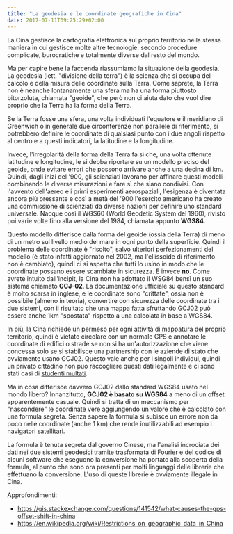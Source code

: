 ```yaml
---
title: "La geodesia e le coordinate geografiche in Cina"
date: 2017-07-11T09:25:29+02:00
---
```

La Cina gestisce la cartografia elettronica sul proprio territorio nella stessa maniera in cui gestisce molte altre tecnologie: secondo procedure complicate, burocratiche e totalmente diverse dal resto del mondo.

Ma per capire bene la faccenda riassumiamo la situazione della geodesia. La geodesia (lett. "divisione della terra") è la scienza che si occupa del calcolo e della misura delle coordinate sulla Terra. Come saprete, la Terra non è neanche lontanamente una sfera ma ha una forma piuttosto bitorzoluta, chiamata "geoide", che però non ci aiuta dato che vuol dire proprio che la Terra ha la forma della Terra.

Se la Terra fosse una sfera, una volta individuati l'equatore e il meridiano di Greenwich o in generale due circonferenze non parallele di riferimento, si potrebbero definire le coordinate di qualsiasi punto con i due angoli rispetto al centro e a questi indicatori, la latitudine e la longitudine.

Invece, l'irregolarità della forma della Terra fa sì che, una volta ottenute latitudine e longitudine, le si debba riportare su un modello preciso del geoide, onde evitare errori che possono arrivare anche a una decina di km. Quindi, dagli inizi del '900, gli scienziati lavorano per affinare questi modelli combinando le diverse misurazioni e fare sì che siano condivisi. Con l'avvento dell'aereo e i primi esperimenti aerospaziali, l'esigenza è diventata ancora più pressante e così a metà del '900 l'esercito americano ha creato una commissione di scienziati da diverse nazioni per definire uno standard universale. Nacque così il WGS60 (World Geodetic System del 1960), rivisto poi varie volte fino alla versione del 1984, chiamata appunto __WGS84__.

Questo modello differisce dalla forma del geoide (ossia della Terra) di meno di un metro sul livello medio del mare in ogni punto della superficie. Quindi il problema delle coordinate è "risolto", salvo ulteriori perfezionamenti del modello (è stato infatti aggiornato nel 2002, ma l'ellissoide di riferimento non è cambiato), quindi ci si aspetta che tutti lo usino in modo che le coordinate possano essere scambiate in sicurezza. E invece __no__. Come avrete intuito dall'incipit, la Cina non ha adottato il WSG84 bensì un suo sistema chiamato __GCJ-02__. La documentazione ufficiale su questo standard è molto scarsa in inglese, e le coordinate sono "crittate", ossia non è possibile (almeno in teoria), convertire con sicurezza delle coordinate tra i due sistemi, con il risultato che una mappa fatta sfruttando GCJ02 può essere anche 1km "spostata" rispetto a una calcolata in base a WGS84.

In più, la Cina richiede un permeso per ogni attività di mappatura del proprio territorio, quindi è vietato circolare con un normale GPS e annotare le coordinate di edifici o strade se non si ha un'autorizzazione che viene concessa solo se si stabilisce una partnership con le aziende di stato che ovviamente usano GCJ02. Questo vale anche per i singoli individui, quindi un privato cittadino non può raccogliere questi dati legalmente e ci sono stati casi di [studenti multati](https://en.wikipedia.org/wiki/Restrictions_on_geographic_data_in_China).

Ma in cosa differisce davvero GCJ02 dallo standard WGS84 usato nel mondo libero? Innanzitutto, __GCJ02 è basato su WGS84__ a meno di un offset apparentemente casuale. Quindi si tratta di un meccanismo per "nascondere" le coordinate vere aggiungendo un valore che è calcolato con una formula segreta. Senza sapere la formula si subisce un errore non da poco nelle coordinate (anche 1 km) che rende inutilizzabili ad esempio i navigatori satellitari.

La formula è tenuta segreta dal governo Cinese, ma l'analisi incrociata dei dati nei due sistemi geodesici tramite trasformata di Fourier e del codice di alcuni software che eseguono la conversione ha portato alla scoperta della formula, al punto che sono ora presenti per molti linguaggi delle librerie che effettuano la conversione. L'uso di queste librerie è ovviamente illegale in Cina.

Approfondimenti:
* https://gis.stackexchange.com/questions/141542/what-causes-the-gps-offset-shift-in-china
* https://en.wikipedia.org/wiki/Restrictions_on_geographic_data_in_China
